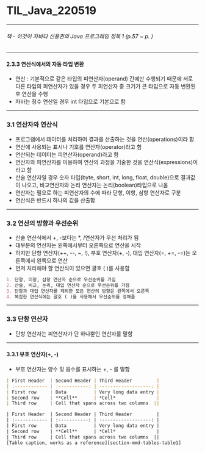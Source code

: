 # TIL_Java_220519

---

###### 책 - 이것이 자바다 신용권의 Java 프로그래밍 정복 1 (p.57 ~ p. )

---

#### 2.3.3 연산식에서의 자동 타입 변환

- 연산 : 기본적으로 같은 타입의 피연산자(operand) 간에만 수행되기 때문에 서로 다른 타입의 피연산자가 있을 경우 두 피연산자 중 크기가 큰 타입으로 자동 변환된 후 연산을 수행
- 자바는 정수 연산일 경우 int 타입으로 기본으로 함

---

### 3.1 연산자와 연산식

- 프로그램에서 데이터를 처리하여 결과를 산출하는 것을 연산(operations)이라 함
- 연산에 사용되는 표시나 기호를 연산자(operator)라고 함
- 연산되는 데이터는 피연산자(operand)라고 함
- 연산자와 피연산자를 이용하여 연산의 과정을 기술한 것을 연산식(expressions)이라고 함
- 산술 연산자일 경우 숫자 타입(byte, short, int, long, float, double)으로 결과값이 나오고, 비교연산자와 논리 연산자는 논리(boolean)타입으로 나옴
- 연산자는 필요로 하는 피연산자의 수에 따라 단항, 이항, 삼항 연산자로 구분
- 연산식은 반드시 하나의 값을 산출함

---

### 3.2 연산의 방향과 우선순위

- 산술 연산식에서 +, -보다는  *, /연산자가 우선 처리가 됨
- 대부분의 연산자는 왼쪽에서부터 오른쪽으로 연산을 시작
- 하지만 단항 연산자(++, --, ~, !), 부호 연산자(+, -), 대입 연산자(=, +=, -=)는 오른쪽에서 왼쪽으로 연산
- 먼저 처리해야 할 연산식이 있으면 괄호 ( )를 사용함 

``` markdown
1. 단항, 이항, 삼항 연산자 순으로 우선순위를 가짐
2. 산술, 비교, 논리, 대입 연산자 순으로 우선순위를 가짐
3. 단항과 대입 연산자를 제외한 모든 연산의 방향은 왼쪽에서 오른쪽
4. 복잡한 연산식에는 괄호 ( )를 사용해서 우선순위를 정해줌
```

---

### 3.3 단항 연산자

- 단항 연산자는 피연산자가 단 하나뿐인 연산자를 말함

---

#### 3.3.1 부호 연산자(+, -)

- 부호 연산자는 양수 및 음수를 표시하는 +, - 를 말함

```markdown
| First Header  | Second Header | Third Header         |
| :------------ | :-----------: | -------------------: |
| First row     | Data          | Very long data entry |
| Second row    | **Cell**      | *Cell*               |
| Third row     | Cell that spans across two columns  ||
```





```html
| First Header  | Second Header | Third Header         |
| :------------ | :-----------: | -------------------: |
| First row     | Data          | Very long data entry |
| Second row    | **Cell**      | *Cell*               |
| Third row     | Cell that spans across two columns  ||
[Table caption, works as a reference][section-mmd-tables-table1]
```

